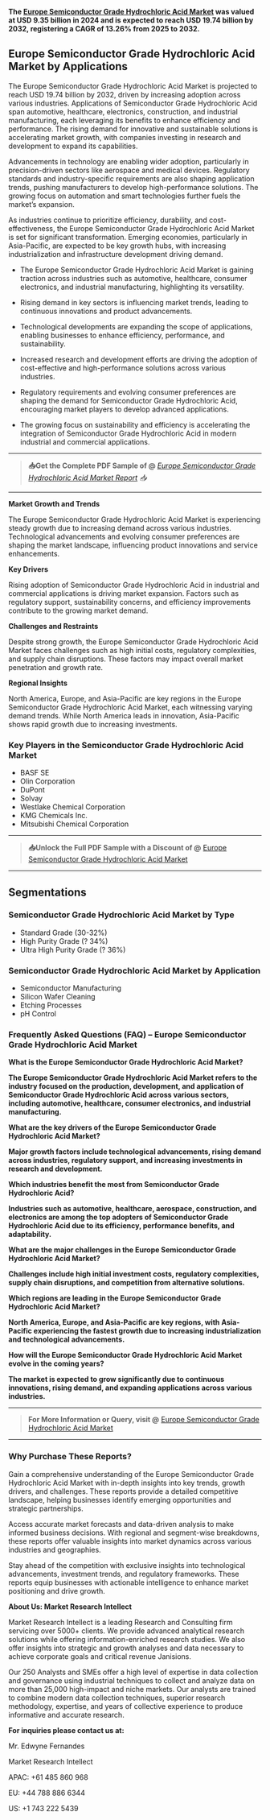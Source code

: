 <p><strong>The <a href="https://www.marketresearchintellect.com/download-sample/?rid=939275&amp;utm_source=Pulse-April-Europe&amp;utm_medium=852">Europe Semiconductor Grade Hydrochloric Acid Market</a> was valued at USD 9.35 billion in 2024 and is expected to reach USD 19.74 billion by 2032, registering a CAGR of 13.26% from 2025 to 2032.</strong></p><h2>Europe Semiconductor Grade Hydrochloric Acid Market by Applications&nbsp;</h2><p><p>The Europe Semiconductor Grade Hydrochloric Acid Market is projected to reach USD 19.74 billion by 2032, driven by increasing adoption across various industries. Applications of Semiconductor Grade Hydrochloric Acid span automotive, healthcare, electronics, construction, and industrial manufacturing, each leveraging its benefits to enhance efficiency and performance. The rising demand for innovative and sustainable solutions is accelerating market growth, with companies investing in research and development to expand its capabilities.</p><p>Advancements in technology are enabling wider adoption, particularly in precision-driven sectors like aerospace and medical devices. Regulatory standards and industry-specific requirements are also shaping application trends, pushing manufacturers to develop high-performance solutions. The growing focus on automation and smart technologies further fuels the market&rsquo;s expansion.</p><p>As industries continue to prioritize efficiency, durability, and cost-effectiveness, the Europe Semiconductor Grade Hydrochloric Acid Market is set for significant transformation. Emerging economies, particularly in Asia-Pacific, are expected to be key growth hubs, with increasing industrialization and infrastructure development driving demand.</p></p><ul><li><p>The Europe Semiconductor Grade Hydrochloric Acid Market is gaining traction across industries such as automotive, healthcare, consumer electronics, and industrial manufacturing, highlighting its versatility.</p></li><li><p>Rising demand in key sectors is influencing market trends, leading to continuous innovations and product advancements.</p></li><li><p>Technological developments are expanding the scope of applications, enabling businesses to enhance efficiency, performance, and sustainability.</p></li><li><p>Increased research and development efforts are driving the adoption of cost-effective and high-performance solutions across various industries.</p></li><li><p>Regulatory requirements and evolving consumer preferences are shaping the demand for Semiconductor Grade Hydrochloric Acid, encouraging market players to develop advanced applications.</p></li><li><p>The growing focus on sustainability and efficiency is accelerating the integration of Semiconductor Grade Hydrochloric Acid in modern industrial and commercial applications.</p></li></ul><hr /><blockquote><p><strong><span class="font-[700]">📥Get the Complete PDF Sample of @ </span></strong><em><span class="font-[700]"><a href="https://www.marketresearchintellect.com/download-sample/?rid=939275&amp;utm_source=Pulse-April-Europe&amp;utm_medium=852" target="_blank" data-tracking-control-name="article-ssr-frontend-pulse_little-text-block" data-tracking-will-navigate="" data-test-link="">Europe Semiconductor Grade Hydrochloric Acid Market Report</a>&nbsp;📥</span></em></p></blockquote><hr /><p class="" data-start="77" data-end="360"><strong data-start="77" data-end="105">Market Growth and Trends</strong></p><p class="" data-start="77" data-end="360">The Europe Semiconductor Grade Hydrochloric Acid Market is experiencing steady growth due to increasing demand across various industries. Technological advancements and evolving consumer preferences are shaping the market landscape, influencing product innovations and service enhancements.</p><p class="" data-start="362" data-end="606"><strong data-start="362" data-end="377">Key Drivers</strong></p><p class="" data-start="362" data-end="606">Rising adoption of Semiconductor Grade Hydrochloric Acid in industrial and commercial applications is driving market expansion. Factors such as regulatory support, sustainability concerns, and efficiency improvements contribute to the growing market demand.</p><p class="" data-start="608" data-end="849"><strong data-start="608" data-end="637">Challenges and Restraints</strong></p><p class="" data-start="608" data-end="849">Despite strong growth, the Europe Semiconductor Grade Hydrochloric Acid Market faces challenges such as high initial costs, regulatory complexities, and supply chain disruptions. These factors may impact overall market penetration and growth rate.</p><p class="" data-start="851" data-end="1095"><strong data-start="851" data-end="872">Regional Insights</strong></p><p class="" data-start="851" data-end="1095">North America, Europe, and Asia-Pacific are key regions in the Europe Semiconductor Grade Hydrochloric Acid Market, each witnessing varying demand trends. While North America leads in innovation, Asia-Pacific shows rapid growth due to increasing investments.</p><p><h3>Key Players in the Semiconductor Grade Hydrochloric Acid Market </h3><ul><li>BASF SE</li><li> Olin Corporation</li><li> DuPont</li><li> Solvay</li><li> Westlake Chemical Corporation</li><li> KMG Chemicals Inc.</li><li> Mitsubishi Chemical Corporation</li></ul></p><hr /><blockquote><p><strong>📥Unlock the Full PDF Sample with a Discount of @</strong> <a href="https://www.marketresearchintellect.com/ask-for-discount/?rid=939275&amp;utm_source=Pulse-April-Europe&amp;utm_medium=852">Europe Semiconductor Grade Hydrochloric Acid Market</a></p></blockquote><hr /><p><h2>Segmentations</h2><h3>Semiconductor Grade Hydrochloric Acid Market by Type</h3><ul><li>Standard Grade (30-32%)</li><li> High Purity Grade (? 34%)</li><li> Ultra High Purity Grade (? 36%)</li></ul><h3>Semiconductor Grade Hydrochloric Acid Market by Application</h3><ul><li>Semiconductor Manufacturing</li><li> Silicon Wafer Cleaning</li><li> Etching Processes</li><li> pH Control</li></ul></p><h3><strong>Frequently Asked Questions (FAQ) &ndash; Europe Semiconductor Grade Hydrochloric Acid Market</strong></h3><p><strong>What is the Europe Semiconductor Grade Hydrochloric Acid Market?</strong></p><p><strong>The Europe Semiconductor Grade Hydrochloric Acid Market refers to the industry focused on the production, development, and application of Semiconductor Grade Hydrochloric Acid across various sectors, including automotive, healthcare, consumer electronics, and industrial manufacturing.</strong></p><p><strong>What are the key drivers of the Europe Semiconductor Grade Hydrochloric Acid Market?</strong></p><p><strong>Major growth factors include technological advancements, rising demand across industries, regulatory support, and increasing investments in research and development.</strong></p><p><strong>Which industries benefit the most from Semiconductor Grade Hydrochloric Acid?</strong></p><p><strong>Industries such as automotive, healthcare, aerospace, construction, and electronics are among the top adopters of Semiconductor Grade Hydrochloric Acid due to its efficiency, performance benefits, and adaptability.</strong></p><p><strong>What are the major challenges in the Europe Semiconductor Grade Hydrochloric Acid Market?</strong></p><p><strong>Challenges include high initial investment costs, regulatory complexities, supply chain disruptions, and competition from alternative solutions.</strong></p><p><strong>Which regions are leading in the Europe Semiconductor Grade Hydrochloric Acid Market?</strong></p><p><strong>North America, Europe, and Asia-Pacific are key regions, with Asia-Pacific experiencing the fastest growth due to increasing industrialization and technological advancements.</strong></p><p><strong>How will the Europe Semiconductor Grade Hydrochloric Acid Market evolve in the coming years?</strong></p><p><strong>The market is expected to grow significantly due to continuous innovations, rising demand, and expanding applications across various industries.</strong></p><hr /><blockquote><p><span class="font-[700]"><strong>For More Information or Query, visit&nbsp;@</strong>&nbsp;</span><span class="font-[700]"><a href="https://www.marketresearchintellect.com/product/global-semiconductor-grade-hydrochloric-acid-market/?utm_source=Linkedin&utm_medium=852" target="_blank" data-tracking-control-name="article-ssr-frontend-pulse_little-text-block" data-tracking-will-navigate="" data-test-link="">Europe Semiconductor Grade Hydrochloric Acid Market</a></span></p></blockquote><hr /><h3><strong data-start="0" data-end="31">Why Purchase These Reports?</strong></h3><p class="" data-start="35" data-end="297">Gain a comprehensive understanding of the Europe Semiconductor Grade Hydrochloric Acid Market with in-depth insights into key trends, growth drivers, and challenges. These reports provide a detailed competitive landscape, helping businesses identify emerging opportunities and strategic partnerships.</p><p class="" data-start="299" data-end="540">Access accurate market forecasts and data-driven analysis to make informed business decisions. With regional and segment-wise breakdowns, these reports offer valuable insights into market dynamics across various industries and geographies.</p><p class="" data-start="542" data-end="784">Stay ahead of the competition with exclusive insights into technological advancements, investment trends, and regulatory frameworks. These reports equip businesses with actionable intelligence to enhance market positioning and drive growth.</p><p><strong><span class="font-[700]">About Us: Market Research Intellect</span></strong></p><p><span class="">Market Research Intellect is a leading Research and Consulting firm servicing over 5000+ clients. We provide advanced analytical research solutions while offering information-enriched research studies.&nbsp;</span>We also offer insights into strategic and growth analyses and data necessary to achieve corporate goals and critical revenue Janisions.</p><p><span class="">Our 250 Analysts and SMEs offer a high level of expertise in data collection and governance using industrial techniques to collect and analyze data on more than 25,000 high-impact and niche markets. Our analysts are trained to combine modern data collection techniques, superior research methodology, expertise, and years of collective experience to produce informative and accurate research.</span></p><p><strong>For inquiries please contact us at:</strong></p><p>Mr. Edwyne Fernandes</p><p>Market Research Intellect</p><p>APAC: +61 485 860 968</p><p>EU: +44 788 886 6344</p><p>US: +1 743 222 5439</p>